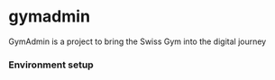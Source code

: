 # gymadmin
GymAdmin is a project to bring the Swiss Gym into the digital journey

### Environment setup
